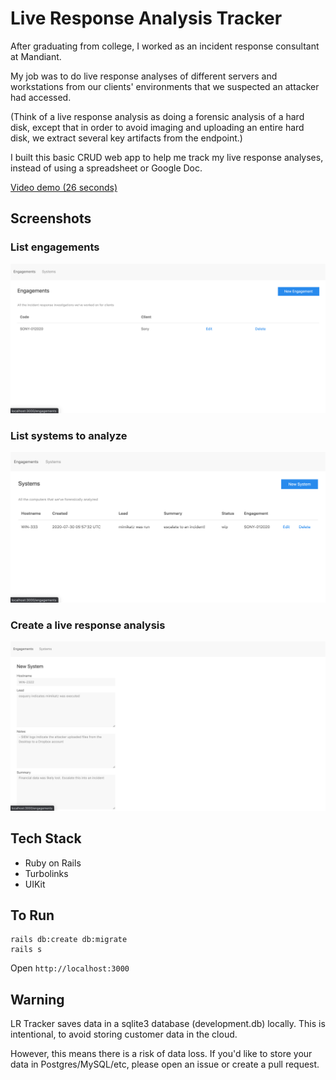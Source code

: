 # Live Response Analysis Tracker

After graduating from college, I worked as an incident response consultant at Mandiant.

My job was to do live response analyses of different servers and workstations from our clients' environments that we suspected an attacker had accessed.

(Think of a live response analysis as doing a forensic analysis of a hard disk, except that in order
to avoid imaging and uploading an entire hard disk, we extract several key artifacts from the endpoint.)

I built this basic CRUD web app to help me track my live response analyses, instead of using
a spreadsheet or Google Doc.

[Video demo (26 seconds)](https://www.youtube.com/watch?v=AoT-8jU3dzM)

## Screenshots

### List engagements

![Engagements](screenshots/engagements.png)

### List systems to analyze

![Systems](screenshots/systems.png)

### Create a live response analysis

![Edit LR](screenshots/new_system.png)

## Tech Stack

- Ruby on Rails
- Turbolinks
- UIKit

## To Run

```
rails db:create db:migrate
rails s
```

Open `http://localhost:3000`

## Warning

LR Tracker saves data in a sqlite3 database (development.db) locally. This is intentional, to avoid storing customer data in the cloud.

However, this means there is a risk of data loss. If you'd like to store your data in Postgres/MySQL/etc, please open an issue or create a pull request.
